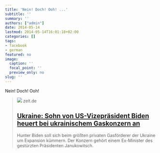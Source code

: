 ```yaml
---
title: 'Nein! Doch! Ooh! ...'
subtitle: ''
summary: ''
authors: ["admin"]
date: 2014-05-14
lastmod: 2014-05-14T16:01:18+02:00
categories: []
tags:
- facebook
- german
featured: no
image:
  caption: ''
  focal_point: ''
  preview_only: no
slug: ''
---
```

Nein! Doch! Ooh!
> [![](https://img.zeit.de/wirtschaft/2014-05/hunter-biden-joe-biden-2/wide__1300x731)](http://www.zeit.de/wirtschaft/2014-05/joe-biden-ukraine-gas-sohn-hunter-devon-archer-john-kerry)
> zeit.de
> ## [Ukraine: Sohn von US-Vizepräsident Biden heuert bei ukrainischem Gaskonzern an](http://www.zeit.de/wirtschaft/2014-05/joe-biden-ukraine-gas-sohn-hunter-devon-archer-john-kerry)
>
>Hunter Biden soll sich beim größten privaten Gasförderer der Ukraine um Expansion kümmern. Der Konzern gehört einem Ex-Minister des gestürzten Präsidenten Janukowitsch.


